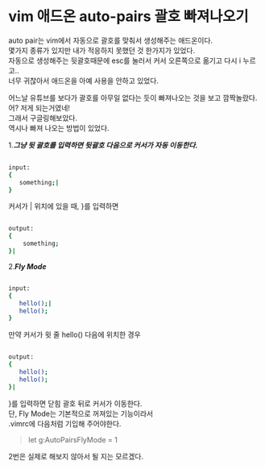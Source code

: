 # vim 애드온 auto-pairs 괄호 빠져나오기

auto pair는 vim에서 자동으로 괄호를 맞춰서 생성해주는 애드온이다.  
몇가지 종류가 있지만 내가 적응하지 못했던 것 한가지가 있었다.  
자동으로 생성해주는 뒷괄호때문에 esc를 눌러서 커서 오른쪽으로 옮기고 다시 i 누르고..  
너무 귀찮아서 애드온을 아예 사용을 안하고 있었다.  

어느날 유튜브를 보다가 괄호를 아무일 없다는 듯이 빠져나오는 것을 보고 깜짝놀랐다.  
어? 저게 되는거였네!  
그래서 구글링해보았다.  
역시나 빠져 나오는 방법이 있었다.  

1.***그냥 뒷 괄호를 입력하면 뒷괄호 다음으로 커서가 자동 이동한다.***

```bash

input:
{
   something;|
}

```

커서가 \| 위치에 있을 때, }를 입력하면

```bash

output:
{
    something;
}|

```

2.***Fly Mode***

```bash

input:
{
   hello();|
   hello();
}

```

만약 커서가 윗 줄 hello() 다음에 위치한 경우

```bash

output:
{
   hello();
   hello();
}|

```

}를 입력하면 닫힘 괄호 뒤로 커서가 이동한다.  
단, Fly Mode는 기본적으로 꺼져있는 기능이라서  
.vimrc에 다음처럼 기입해 주어야한다.  

>
> let g:AutoPairsFlyMode = 1
>

2번은 실제로 해보지 않아서 될 지는 모르겠다.
